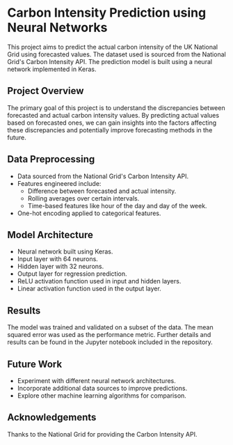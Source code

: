 # Carbon Intensity Prediction using Neural Networks
This project aims to predict the actual carbon intensity of the UK National Grid using forecasted values. The dataset used is sourced from the National Grid's Carbon Intensity API. The prediction model is built using a neural network implemented in Keras.

## Project Overview
The primary goal of this project is to understand the discrepancies between forecasted and actual carbon intensity values. By predicting actual values based on forecasted ones, we can gain insights into the factors affecting these discrepancies and potentially improve forecasting methods in the future.

## Data Preprocessing
- Data sourced from the National Grid's Carbon Intensity API.
- Features engineered include:
  - Difference between forecasted and actual intensity.
  - Rolling averages over certain intervals.
  - Time-based features like hour of the day and day of the week.
- One-hot encoding applied to categorical features.

## Model Architecture
- Neural network built using Keras.
- Input layer with 64 neurons.
- Hidden layer with 32 neurons.
- Output layer for regression prediction.
- ReLU activation function used in input and hidden layers.
- Linear activation function used in the output layer.

## Results
The model was trained and validated on a subset of the data. The mean squared error was used as the performance metric. Further details and results can be found in the Jupyter notebook included in the repository.

## Future Work
- Experiment with different neural network architectures.
- Incorporate additional data sources to improve predictions.
- Explore other machine learning algorithms for comparison.

## Acknowledgements
Thanks to the National Grid for providing the Carbon Intensity API.
